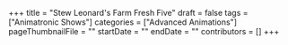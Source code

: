 +++
title = "Stew Leonard's Farm Fresh Five"
draft = false
tags = ["Animatronic Shows"]
categories = ["Advanced Animations"]
pageThumbnailFile = ""
startDate = ""
endDate = ""
contributors = []
+++

